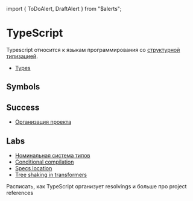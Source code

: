 import { ToDoAlert, DraftAlert } from "\$alerts";

<DraftAlert />

# TypeScript

Typescript относится к языкам программирования со [структурной типизацией](/ru/wiki/types).

-   [Types](/ru/wiki/typescript/types)

## Symbols

## Success

-   [Организация проекта](/ru/wiki/typescript/success-project)

## Labs

-   [Номинальная система типов](/ru/wiki/typescript/lab-nominal)
-   [Conditional compilation](/ru/wiki/typescript/conditional-compilation)
-   [Specs location](/ru/wiki/typescript/specs-location)
-   [Tree shaking in transformers](/ru/wiki/typescript/tree-shaking-in-transformer)

<ToDoAlert>
	Расписать, как TypeScript организует resolvings и больше про project references
</ToDoAlert>
